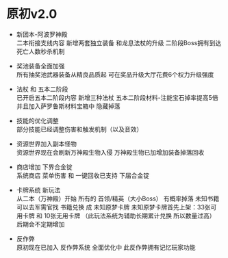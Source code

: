 # 原初v2.0
* 新团本-阿波罗神殿<br />
二本衔接支线内容
新增两套独立装备
和龙息法杖的升级
二阶段Boss拥有到达死亡人数秒杀机制

* 奖池装备全面加强<br />
所有抽奖池武器装备从精良品质起
可在奖品升级大厅花费6个权力升级强度

* 法杖 和 五本二阶段<br />
已开启五本二阶段内容
新增三种法杖
五本二阶段材料-注能宝石掉率提高5倍
并且加入萨罗鲁斯材料宝箱中 隐藏掉落

* 技能的优化调整<br />
部分技能已经调整伤害和触发机制（以及音效）

* 资源世界加入副本怪物<br />
资源世界现在会刷新万神殿生物入侵
万神殿生物已加增加装备掉落回收

* 商店增加 下界合金锭<br />
系统商店 菜单伤害 和 一键回收已支持 下届合金锭

* 卡牌系统 新玩法<br />
从二本（万神殿）开始 所有的 首领/精英（大小Boss）
有概率掉落 未知书籍 可以去军需官找 书籍兑换 成 未知原梦卡牌
未知原梦卡牌首先上架：33张可用卡牌 和 10张无用卡牌
（此玩法系统为辅助长期累计兑换 所以数量过高）
后期会不定期增加

* 反作弊<br />
原初现在已加入 反作弊系统 全面优化中
此反作弊拥有记忆玩家功能
